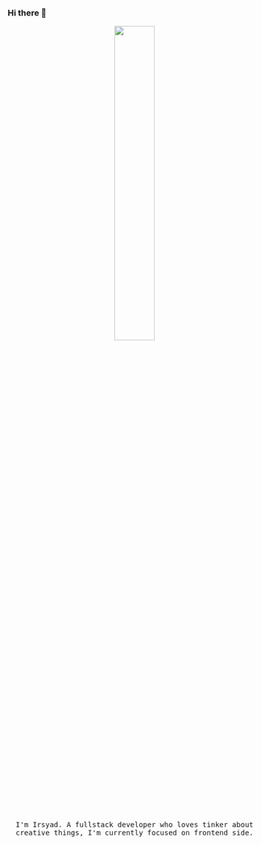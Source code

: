 ### Hi there 👋

<!-- Here are some ideas to get you started:

- 🔭 I’m currently working on ...
- 🌱 I’m currently learning ...
- 👯 I’m looking to collaborate on ...
- 🤔 I’m looking for help with ...
- 💬 Ask me about ...
- 📫 How to reach me: ...
- 😄 Pronouns: ...
- ⚡ Fun fact: ... -->

<p align="center">
  <img src="https://media.tenor.com/ZmZ7UKIc0soAAAAC/anonymous-anonymous-bites-back.gif" width="40%">
  <br><br>
  <samp>
I'm Irsyad. A fullstack developer who loves tinker about creative things, I'm currently focused on frontend side. 
<!--      <br><br>Contact me on <a href="https://twitter.com/surjithctly">Twitter</a> or <a href="mailto&#58;m&#97;i&#108;&#64;su&#114;&#106;&#105;&#116;&#37;68%63tly&#46;i%6E">Send an Email</a> -->
  </samp>
</p>
